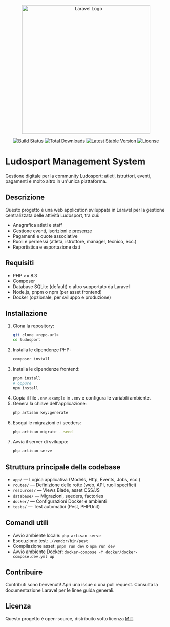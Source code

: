 <p align="center"><a href="https://laravel.com" target="_blank"><img src="https://raw.githubusercontent.com/laravel/art/master/logo-lockup/5%20SVG/2%20CMYK/1%20Full%20Color/laravel-logolockup-cmyk-red.svg" width="400" alt="Laravel Logo"></a></p>

<p align="center">
<a href="https://github.com/laravel/framework/actions"><img src="https://github.com/laravel/framework/workflows/tests/badge.svg" alt="Build Status"></a>
<a href="https://packagist.org/packages/laravel/framework"><img src="https://img.shields.io/packagist/dt/laravel/framework" alt="Total Downloads"></a>
<a href="https://packagist.org/packages/laravel/framework"><img src="https://img.shields.io/packagist/v/laravel/framework" alt="Latest Stable Version"></a>
<a href="https://packagist.org/packages/laravel/framework"><img src="https://img.shields.io/packagist/l/laravel/framework" alt="License"></a>
</p>

# Ludosport Management System

Gestione digitale per la community Ludosport: atleti, istruttori, eventi, pagamenti e molto altro in un'unica piattaforma.

## Descrizione

Questo progetto è una web application sviluppata in Laravel per la gestione centralizzata delle attività Ludosport, tra cui:

-   Anagrafica atleti e staff
-   Gestione eventi, iscrizioni e presenze
-   Pagamenti e quote associative
-   Ruoli e permessi (atleta, istruttore, manager, tecnico, ecc.)
-   Reportistica e esportazione dati

## Requisiti

-   PHP >= 8.3
-   Composer
-   Database SQLite (default) o altro supportato da Laravel
-   Node.js, pnpm o npm (per asset frontend)
-   Docker (opzionale, per sviluppo e produzione)

## Installazione

1. Clona la repository:
    ```sh
    git clone <repo-url>
    cd ludosport
    ```
2. Installa le dipendenze PHP:
    ```sh
    composer install
    ```
3. Installa le dipendenze frontend:
    ```sh
    pnpm install
    # oppure
    npm install
    ```
4. Copia il file `.env.example` in `.env` e configura le variabili ambiente.
5. Genera la chiave dell'applicazione:
    ```sh
    php artisan key:generate
    ```
6. Esegui le migrazioni e i seeders:
    ```sh
    php artisan migrate --seed
    ```
7. Avvia il server di sviluppo:
    ```sh
    php artisan serve
    ```

## Struttura principale della codebase

-   `app/` — Logica applicativa (Models, Http, Events, Jobs, ecc.)
-   `routes/` — Definizione delle rotte (web, API, ruoli specifici)
-   `resources/` — Views Blade, asset CSS/JS
-   `database/` — Migrazioni, seeders, factories
-   `docker/` — Configurazioni Docker e ambienti
-   `tests/` — Test automatici (Pest, PHPUnit)

## Comandi utili

-   Avvio ambiente locale: `php artisan serve`
-   Esecuzione test: `./vendor/bin/pest`
-   Compilazione asset: `pnpm run dev` o `npm run dev`
-   Avvio ambiente Docker: `docker-compose -f docker/docker-compose.dev.yml up`

## Contribuire

Contributi sono benvenuti! Apri una issue o una pull request. Consulta la documentazione Laravel per le linee guida generali.

## Licenza

Questo progetto è open-source, distribuito sotto licenza [MIT](https://opensource.org/licenses/MIT).
